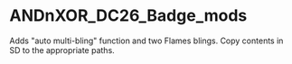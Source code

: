 # ANDnXOR_DC26_Badge_mods

Adds "auto multi-bling" function and two Flames blings.  Copy contents in SD to the appropriate paths.
